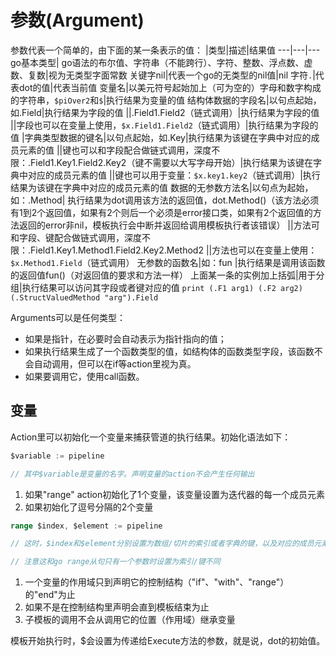 # 参数(Argument)
参数代表一个简单的，由下面的某一条表示的值：
|类型|描述|结果值
---|---|---
go基本类型| go语法的布尔值、字符串（不能跨行）、字符、整数、浮点数、虚数、复数|视为无类型字面常数
关键字nil|代表一个go的无类型的nil值|nil
字符`.`|代表dot的值|代表当前值
变量名|以美元符号起始加上（可为空的）字母和数字构成的字符串，`$piOver2`和`$`|执行结果为变量的值
结构体数据的字段名|以句点起始，如.Field|执行结果为字段的值
||.Field1.Field2（链式调用）|执行结果为字段的值
||字段也可以在变量上使用，`$x.Field1.Field2`（链式调用）|执行结果为字段的值
|字典类型数据的键名|以句点起始，如.Key|执行结果为该键在字典中对应的成员元素的值
||键也可以和字段配合做链式调用，深度不限：.Field1.Key1.Field2.Key2（键不需要以大写字母开始）|执行结果为该键在字典中对应的成员元素的值
||键也可以用于变量：`$x.key1.key2`（链式调用）|执行结果为该键在字典中对应的成员元素的值
数据的无参数方法名|以句点为起始，如：.Method| 执行结果为dot调用该方法的返回值，dot.Method()（该方法必须有1到2个返回值，如果有2个则后一个必须是error接口类，如果有2个返回值的方法返回的error非nil，模板执行会中断并返回给调用模板执行者该错误）
||方法可和字段、键配合做链式调用，深度不限：.Field1.Key1.Method1.Field2.Key2.Method2
||方法也可以在变量上使用：`$x.Method1.Field`（链式调用）
无参数的函数名|如：fun |执行结果是调用该函数的返回值fun()（对返回值的要求和方法一样）
上面某一条的实例加上括弧|用于分组|执行结果可以访问其字段或者键对应的值 `print (.F1 arg1) (.F2 arg2)(.StructValuedMethod "arg").Field`

Arguments可以是任何类型：
- 如果是指针，在必要时会自动表示为指针指向的值；
- 如果执行结果生成了一个函数类型的值，如结构体的函数类型字段，该函数不会自动调用，但可以在if等action里视为真。
- 如果要调用它，使用call函数。

## 变量
Action里可以初始化一个变量来捕获管道的执行结果。初始化语法如下：

```go
$variable := pipeline

// 其中$variable是变量的名字。声明变量的action不会产生任何输出
```

1. 如果"range" action初始化了1个变量，该变量设置为迭代器的每一个成员元素
2. 如果初始化了逗号分隔的2个变量

```go
range $index, $element := pipeline

// 这时，$index和$element分别设置为数组/切片的索引或者字典的键，以及对应的成员元素

// 注意这和go range从句只有一个参数时设置为索引/键不同
```

1. 一个变量的作用域只到声明它的控制结构（"if"、"with"、"range"）的"end"为止
2. 如果不是在控制结构里声明会直到模板结束为止
3. 子模板的调用不会从调用它的位置（作用域）继承变量

模板开始执行时，$会设置为传递给Execute方法的参数，就是说，dot的初始值。